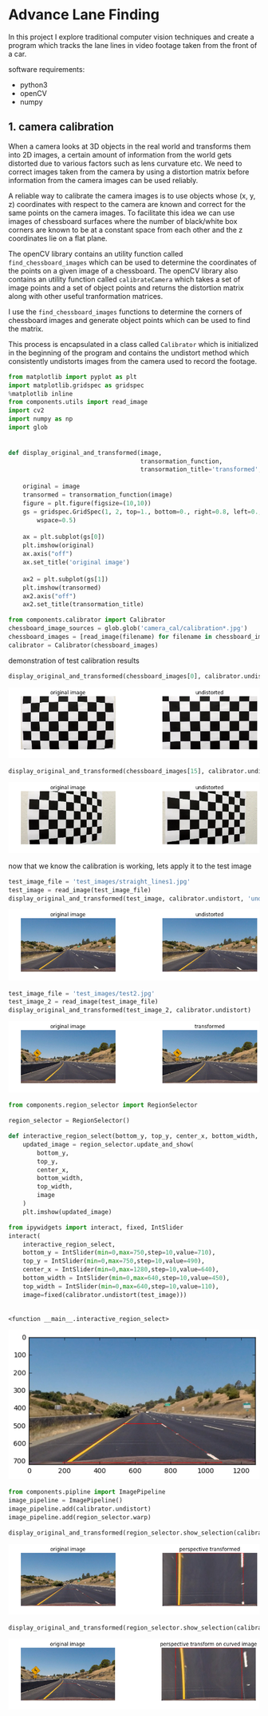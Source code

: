 
# Advance Lane Finding 

In this project I explore traditional computer vision techniques and create a program which tracks the lane lines in video footage taken from the front of a car.

software requirements:
 * python3
 * openCV
 * numpy


## 1. camera calibration 

When a camera looks at 3D objects in the real world and transforms them into 2D images, a certain amount of information from the world gets distorted due to various factors such as lens curvature etc. We need to correct images taken from the camera by using a distortion matrix before information from the camera images can be used reliably.

A reliable way to calibrate the camera images is to use objects whose (x, y, z) coordinates with respect to the camera are known and correct for the same points on the camera images. To facilitate this idea we can use images of chessboard surfaces where the number of black/white box corners are known to be at a constant space from each other and the z coordinates lie on a flat plane.

The openCV library contains an utility function called ``` find_chessboard_images``` which can be used to determine the coordinates of the points on a given image of a chessboard.
The openCV library also contains an utility function called ```calibrateCamera``` which takes a set of image points and a set of object points and returns the distortion matrix along with other useful tranformation matrices.

I use the ```find_chessboard_images``` functions to determine the corners of chessboard images and generate object points which can be used to find the matrix.

This process is encapsulated in a class called ```Calibrator``` which is initialized in the beginning of the program and contains the undistort method which consistently undistorts images from the camera used to record the footage.


```python
from matplotlib import pyplot as plt
import matplotlib.gridspec as gridspec
%matplotlib inline
from components.utils import read_image
import cv2
import numpy as np
import glob


def display_original_and_transformed(image, 
                                     transormation_function, 
                                     transormation_title='transformed',):
    
    original = image
    transormed = transormation_function(image)
    figure = plt.figure(figsize=(10,10))
    gs = gridspec.GridSpec(1, 2, top=1., bottom=0., right=0.8, left=0., hspace=0.,
        wspace=0.5)
    
    ax = plt.subplot(gs[0])
    plt.imshow(original)
    ax.axis("off")
    ax.set_title('original image')
    
    ax2 = plt.subplot(gs[1])
    plt.imshow(transormed)
    ax2.axis("off")
    ax2.set_title(transormation_title)
```


```python
from components.calibrator import Calibrator
chessboard_image_sources = glob.glob('camera_cal/calibration*.jpg')
chessboard_images = [read_image(filename) for filename in chessboard_image_sources]
calibrator = Calibrator(chessboard_images)
```

demonstration of test calibration results


```python
display_original_and_transformed(chessboard_images[0], calibrator.undistort, 'undistorted')
```


![png](output_7_0.png)



```python
display_original_and_transformed(chessboard_images[15], calibrator.undistort, 'undistorted')
```


![png](output_8_0.png)


now that we know the calibration is working, lets apply it to the test image


```python
test_image_file = 'test_images/straight_lines1.jpg'
test_image = read_image(test_image_file)
display_original_and_transformed(test_image, calibrator.undistort, 'undistorted')
```


![png](output_10_0.png)



```python
test_image_file = 'test_images/test2.jpg'
test_image_2 = read_image(test_image_file)
display_original_and_transformed(test_image_2, calibrator.undistort)
```


![png](output_11_0.png)



```python
from components.region_selector import RegionSelector
```


```python
region_selector = RegionSelector()
```


```python
def interactive_region_select(bottom_y, top_y, center_x, bottom_width, top_width, image):
    updated_image = region_selector.update_and_show(
        bottom_y,
        top_y,
        center_x,
        bottom_width,
        top_width,
        image
    )
    plt.imshow(updated_image)
```


```python
from ipywidgets import interact, fixed, IntSlider
interact(
    interactive_region_select,
    bottom_y = IntSlider(min=0,max=750,step=10,value=710),
    top_y = IntSlider(min=0,max=750,step=10,value=490),
    center_x = IntSlider(min=0,max=1280,step=10,value=640),
    bottom_width = IntSlider(min=0,max=640,step=10,value=450),
    top_width = IntSlider(min=0,max=640,step=10,value=110),
    image=fixed(calibrator.undistort(test_image)))
    
```




    <function __main__.interactive_region_select>




![png](output_15_1.png)



```python
from components.pipline import ImagePipeline
image_pipeline = ImagePipeline()
image_pipeline.add(calibrator.undistort)
image_pipeline.add(region_selector.warp)
```


```python
display_original_and_transformed(region_selector.show_selection(calibrator.undistort(test_image)), image_pipeline.apply, 'perspective transformed')
```


![png](output_17_0.png)



```python
display_original_and_transformed(region_selector.show_selection(calibrator.undistort(test_image_2)), image_pipeline.apply, 'perspective transform on curved image')
```


![png](output_18_0.png)



```python

```
